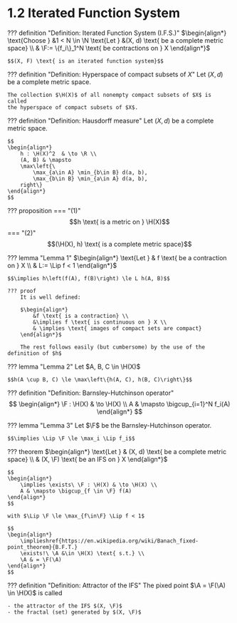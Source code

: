 # 1.2 Iterated Function System

??? definition "Definition: Iterated Function System (I.F.S.)"
    $\begin{align*}
        \text{Choose } &1 < N \in \N
        \text{Let } &(X, d) \text{ be a complete metric space} \\
        & \F:= \{f_i\}_1^N \text{ be contractions on } X
    \end{align*}$

    $$(X, F) \text{ is an iterated function system}$$


??? definition "Definition: Hyperspace of compact subsets of $X$"
    Let $(X, d)$ be a complete metric space.

    The collection $\H(X)$ of all nonempty compact subsets of $X$ is called
    the hyperspace of compact subsets of $X$.


??? definition "Definition: Hausdorff measure"
    Let $(X, d)$ be a complete metric space.

    $$
    \begin{align*}
        h : \H(X)^2  & \to \R \\
        (A, B) & \mapsto
        \max\left{\
            \max_{a\in A} \min_{b\in B} d(a, b),
            \max_{b\in B} \min_{a\in A} d(a, b),
        right\}
    \end{align*}
    $$


??? proposition
    === "$(1)$"
        $$h \text{ is a metric on } \H(X)$$
    === "$(2)$"
        $$(\H(X), h) \text{ is a complete metric space}$$


??? lemma "Lemma 1"
    $\begin{align*}
        \text{Let } & f \text{ be a contraction on } X \\
        & L:= \Lip f < 1
    \end{align*}$

    $$\implies h\left(f(A), f(B)\right) \le L h(A, B)$$

    ??? proof
        It is well defined:

        $\begin{align*}
            &f \text{ is a contraction} \\
            &\implies f \text{ is continuous on } X \\
            & \implies \text{ images of compact sets are compact}
        \end{align*}$

        The rest follows easily (but cumbersome) by the use of the definition of $h$


??? lemma "Lemma 2"
    Let $A, B, C \in \H(X)$

    $$h(A \cup B, C) \le \max\left\{h(A, C), h(B, C)\right\}$$


??? definition "Definition: Barnsley-Hutchinson operator"
    $$
    \begin{align*}
        \F : \H(X) & \to \H(X) \\
        A & \mapsto \bigcup_{i=1}^N f_i(A)
    \end{align*}
    $$


??? lemma "Lemma 3"
    Let $\F$ be the Barnsley-Hutchinson operator.

    $$\implies \Lip \F \le \max_i \Lip f_i$$


??? theorem
    $\begin{align*}
        \text{Let } & (X, d) \text{ be a complete metric space} \\
        & (X, \F) \text{ be an IFS on } X
    \end{align*}$

    $$
    \begin{align*}
        \implies \exists\ \F : \H(X) & \to \H(X) \\
        A & \mapsto \bigcup_{f \in \F} f(A)
    \end{align*}
    $$

    with $\Lip \F \le \max_{f\in\F} \Lip f < 1$

    $$
    \begin{align*}
        \implieshref{https://en.wikipedia.org/wiki/Banach_fixed-point_theorem}{B.F.T.}
        \exists!\ \A &\in \H(X) \text{ s.t.} \\
        \A & = \F(\A)
    \end{align*}
    $$


??? definition "Definition: Attractor of the IFS"
    The pixed point $\A = \F(\A) \in \H(X)$ is called
    
    - the attractor of the IFS $(X, \F)$
    - the fractal (set) generated by $(X, \F)$



